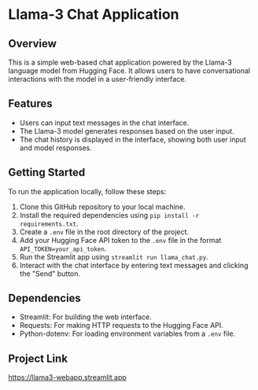 # Llama-3 Chat Application

## Overview
This is a simple web-based chat application powered by the Llama-3 language model from Hugging Face. It allows users to have conversational interactions with the model in a user-friendly interface.

## Features
- Users can input text messages in the chat interface.
- The Llama-3 model generates responses based on the user input.
- The chat history is displayed in the interface, showing both user input and model responses.

## Getting Started
To run the application locally, follow these steps:
1. Clone this GitHub repository to your local machine.
2. Install the required dependencies using `pip install -r requirements.txt`.
3. Create a `.env` file in the root directory of the project.
4. Add your Hugging Face API token to the `.env` file in the format `API_TOKEN=your_api_token`.
5. Run the Streamlit app using `streamlit run llama_chat.py`.
6. Interact with the chat interface by entering text messages and clicking the "Send" button.

## Dependencies
- Streamlit: For building the web interface.
- Requests: For making HTTP requests to the Hugging Face API.
- Python-dotenv: For loading environment variables from a `.env` file.


## Project Link
https://llama3-webapp.streamlit.app
